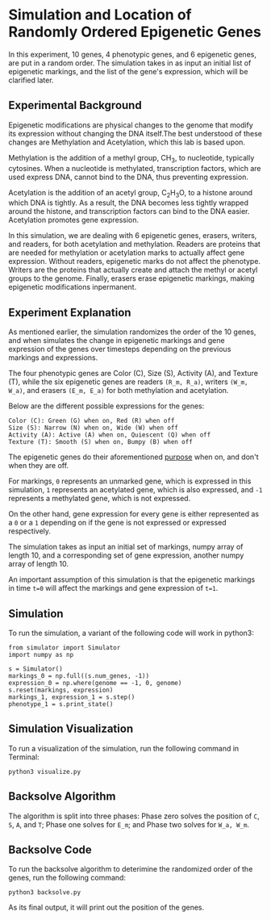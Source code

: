# Simulation and Location of Randomly Ordered Epigenetic Genes

In this experiment, 10 genes, 4 phenotypic genes, and 6 epigenetic genes, are put in a random order. The simulation takes in as input an initial list of epigenetic markings, and the list of the gene's expression, which will be clarified later.

## Experimental Background

Epigenetic modifications are physical changes to the genome that modify its expression without changing the DNA itself.The best understood of these changes are Methylation and Acetylation, which this lab is based upon. 

Methylation is the addition of a methyl group, CH<sub>3</sub>, to nucleotide, typically cytosines. When a nucleotide is methylated, transcription factors, which are used express DNA, cannot bind to the DNA, thus preventing expression.

Acetylation is the addition of an acetyl group, C<sub>2</sub>H<sub>3</sub>O, to a histone around which DNA is tightly. As a result, the DNA becomes less tightly wrapped around the histone, and transcription factors can bind to the DNA easier. Acetylation promotes gene expression.

In this simulation, we are dealing with 6 epigenetic genes, erasers, writers, and readers, for both acetylation and methylation. Readers are proteins that are needed for methylation or acetylation marks to actually affect gene expression. Without readers, epigenetic marks do not affect the phenotype. Writers are the proteins that actually create and attach the methyl or acetyl groups to the genome. Finally, erasers erase epigenetic markings, making epigenetic modifications inpermanent.

## Experiment Explanation
As mentioned earlier, the simulation randomizes the order of the 10 genes, and when simulates the change in epigenetic markings and gene expression of the genes over timesteps depending on the previous markings and expressions. 

The four phenotypic genes are Color (C), Size (S), Activity (A), and Texture (T), while the six epigenetic genes are readers `(R_m, R_a)`, writers `(W_m, W_a)`, and erasers `(E_m, E_a)` for both methylation and acetylation.

Below are the different possible expressions for the genes:

    Color (C): Green (G) when on, Red (R) when off
    Size (S): Narrow (N) when on, Wide (W) when off
    Activity (A): Active (A) when on, Quiescent (Q) when off
    Texture (T): Smooth (S) when on, Bumpy (B) when off

The epigenetic genes do their aforementioned [purpose](#Experimental-Background) when on, and don't when they are off.

For markings, `0` represents an unmarked gene, which is expressed in this simulation, `1` represents an acetylated gene, which is also expressed, and `-1` represents a methylated gene, which is not expressed. 

On the other hand, gene expression for every gene is either represented as a `0` or a `1` depending on if the gene is not expressed or expressed respectively.

The simulation takes as input an initial set of markings, numpy array of length 10, and a corresponding set of gene expression, another numpy array of length 10. 

An important assumption of this simulation is that the epigenetic markings in time `t=0` will affect the markings and gene expression of `t=1`. 

## Simulation

To run the simulation, a variant of the following code will work in python3:

    from simulator import Simulator
    import numpy as np

    s = Simulator()
    markings_0 = np.full((s.num_genes, -1))
    expression_0 = np.where(genome == -1, 0, genome)
    s.reset(markings, expression)
    markings_1, expression_1 = s.step()
    phenotype_1 = s.print_state()

## Simulation Visualization

To run a visualization of the simulation, run the following command in Terminal:

    python3 visualize.py

## Backsolve Algorithm

The algorithm is split into three phases: Phase zero solves the position of `C`, `S`, `A`, and `T`; Phase one solves for `E_m`; and Phase two solves for `W_a, W_m`.

## Backsolve Code

To run the backsolve algorithm to deterimine the randomized order of the genes, run the following command:

    python3 backsolve.py

As its final output, it will print out the position of the genes.
